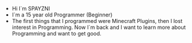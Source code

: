 - Hi I`m SPAYZNI
- I`m a 15 year old Programmer (Beginner)
- The first things that I programmed were Minecraft Plugins, then I lost interest in Programming. Now I`m back and I want to learn more about Programming and want to get good.

<!---
SPAYZNI/SPAYZNI is a ✨ special ✨ repository because its `README.md` (this file) appears on your GitHub profile.
You can click the Preview link to take a look at your changes.
--->
